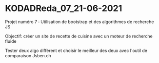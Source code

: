 # KODADReda_07_21-06-2021
Projet numéro 7  : Utilisation de bootstrap et des algorithmes de recherche JS

Objectif: créer un site de recette de cuisine avec un moteur de recherche fluide

Tester deux algo différent et choisir le meilleur des deux avec l'outil de comparaison Jsben.ch
